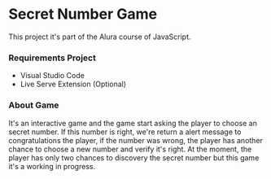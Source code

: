 # Secret Number Game
This project it's part of the Alura course of JavaScript.


### Requirements Project
- Visual Studio Code
- Live Serve Extension (Optional)



### About Game
It's an interactive game and the game start asking the player to choose an secret number. 
If this number is right, we're return a alert message to congratulations the player, if the number was wrong, the player has another chance to choose a new number and verify it's right.
At the moment, the player has only two chances to discovery the secret number but this game it's a working in progress.
